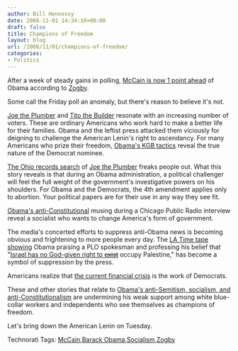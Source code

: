 ```yaml
---
author: Bill Hennessy
date: 2008-11-01 14:34:10+00:00
draft: false
title: Champions of Freedom
layout: blog
url: /2008/11/01/champions-of-freedom/
categories:
- Politics
---
```


After a week of steady gains in polling, [McCain is now 1 point ahead](https://gatewaypundit.blogspot.com/2008/10/hip-hop-store-bribes-youths-to-vote-for.html) of Obama according to [Zogby](https://www.zogby.com/main.htm).

Some call the Friday poll an anomaly, but there's reason to believe it's not.

[Joe the Plumber](https://michellemalkin.com/2008/10/17/operation-destroy-joe-the-plumber/) and [Tito the Builder](https://embeds.blogs.foxnews.com/2008/10/27/tito-the-builder-joins-palin-on-the-stump/) resonate with an increasing number of voters. These are ordinary Americans who work hard to make a better life for their families. Obama and the leftist press attacked them viciously for deigning to challenge the American Lenin's right to ascendancy. For many Americans who prize their freedom, [Obama's KGB tactics](https://hotair.com/archives/2008/10/31/obama-kicks-dissenting-reporters-off-plane/) reveal the true nature of the Democrat nominee.

[The Ohio records search](https://hotair.com/archives/2008/11/01/a-cover-up-in-plumbergate/) of [Joe the Plumber](https://michellemalkin.com/2008/10/31/new-report-ohio-employee-was-ordered-to-snoop-on-joe-the-plumber/) freaks people out. What this story reveals is that during an Obama administration, a political challenger will feel the full weight of the government's investigative powers on his shoulders. For Obama and the Democrats, the 4th amendment applies only to abortion. Your political papers are for their use in any way they see fit.

[Obama's anti-Constitutional](https://hennessysview.com/2008/10/27/obama-admits-hed-replace-the-us-constitution/) musing during a Chicago Public Radio interview reveal a socialist who wants to change America's form of government. 

The media's concerted efforts to suppress anti-Obama news is becoming obvious and frightening to more people every day. The [LA Time tape showing](https://gatewaypundit.blogspot.com/2008/10/free-tape-protest-at-la-times.html) Obama praising a PLO spokesman and professing his belief that "[Israel has no God-given right to <strike>exist</strike>](https://yidwithlid.blogspot.com/2008/10/khalid-al-mansour-is-only-one-of-many.html) occupy Palestine," has become a symbol of suppression by the press.

Americans realize that [the current financial crisis](https://hennessysview.com/2008/09/15/franklin-raines-criminal-enterprise-and-barack-obama-his-accomplice/#comment-2643) is the work of Democrats.

These and other stories that relate to [Obama's anti-Semitism, socialism, and anti-Constitutionalism](https://hennessysview.com/2008/10/26/the-message/) are undermining his weak support among white blue-collar workers and independents who see themselves as champions of freedom.

Let's bring down the American Lenin on Tuesday.

Technorati Tags: [McCain](https://technorati.com/tags/McCain),[Barack Obama](https://technorati.com/tags/Barack%20Obama),[Socialism](https://technorati.com/tags/Socialism),[Zogby](https://technorati.com/tags/Zogby)

